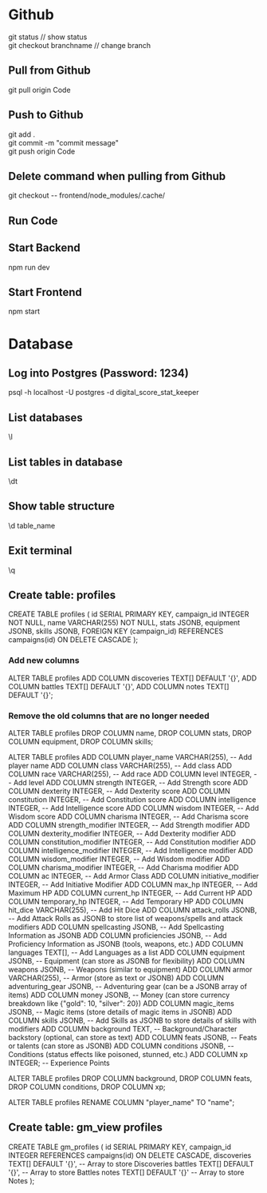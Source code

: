 # Github
git status // show status  
git checkout branchname // change branch  
## Pull from Github
git pull origin Code  
## Push to Github
git add .  
git commit -m "commit message"  
git push origin Code  

## Delete command when pulling from Github
git checkout -- frontend/node_modules/.cache/  

## Run Code
## Start Backend
npm run dev  
## Start Frontend
npm start  

# Database
## Log into Postgres (Password: 1234)
psql -h localhost -U postgres -d digital_score_stat_keeper  
## List databases
\l  
## List tables in database
\dt  
## Show table structure
\d table_name  
## Exit terminal
\q  

## Create table: profiles
CREATE TABLE profiles (
  id SERIAL PRIMARY KEY,
  campaign_id INTEGER NOT NULL,
  name VARCHAR(255) NOT NULL,
  stats JSONB,
  equipment JSONB,
  skills JSONB,
  FOREIGN KEY (campaign_id) REFERENCES campaigns(id) ON DELETE CASCADE
);  

### Add new columns
ALTER TABLE profiles
ADD COLUMN discoveries TEXT[] DEFAULT '{}',
ADD COLUMN battles TEXT[] DEFAULT '{}',
ADD COLUMN notes TEXT[] DEFAULT '{}';  

### Remove the old columns that are no longer needed
ALTER TABLE profiles
DROP COLUMN name,
DROP COLUMN stats,
DROP COLUMN equipment,
DROP COLUMN skills;  

ALTER TABLE profiles
ADD COLUMN player_name VARCHAR(255),  -- Add player name
ADD COLUMN class VARCHAR(255),  -- Add class
ADD COLUMN race VARCHAR(255),  -- Add race
ADD COLUMN level INTEGER,  -- Add level
ADD COLUMN strength INTEGER,  -- Add Strength score
ADD COLUMN dexterity INTEGER,  -- Add Dexterity score
ADD COLUMN constitution INTEGER,  -- Add Constitution score
ADD COLUMN intelligence INTEGER,  -- Add Intelligence score
ADD COLUMN wisdom INTEGER,  -- Add Wisdom score
ADD COLUMN charisma INTEGER,  -- Add Charisma score
ADD COLUMN strength_modifier INTEGER,  -- Add Strength modifier
ADD COLUMN dexterity_modifier INTEGER,  -- Add Dexterity modifier
ADD COLUMN constitution_modifier INTEGER,  -- Add Constitution modifier
ADD COLUMN intelligence_modifier INTEGER,  -- Add Intelligence modifier
ADD COLUMN wisdom_modifier INTEGER,  -- Add Wisdom modifier
ADD COLUMN charisma_modifier INTEGER,  -- Add Charisma modifier
ADD COLUMN ac INTEGER,  -- Add Armor Class
ADD COLUMN initiative_modifier INTEGER,  -- Add Initiative Modifier
ADD COLUMN max_hp INTEGER,  -- Add Maximum HP
ADD COLUMN current_hp INTEGER,  -- Add Current HP
ADD COLUMN temporary_hp INTEGER,  -- Add Temporary HP
ADD COLUMN hit_dice VARCHAR(255),  -- Add Hit Dice
ADD COLUMN attack_rolls JSONB,  -- Add Attack Rolls as JSONB to store list of weapons/spells and attack modifiers
ADD COLUMN spellcasting JSONB,  -- Add Spellcasting Information as JSONB
ADD COLUMN proficiencies JSONB,  -- Add Proficiency Information as JSONB (tools, weapons, etc.)
ADD COLUMN languages TEXT[],  -- Add Languages as a list
ADD COLUMN equipment JSONB,  -- Equipment (can store as JSONB for flexibility)
ADD COLUMN weapons JSONB,  -- Weapons (similar to equipment)
ADD COLUMN armor VARCHAR(255),  -- Armor (store as text or JSONB)
ADD COLUMN adventuring_gear JSONB,  -- Adventuring gear (can be a JSONB array of items)
ADD COLUMN money JSONB,  -- Money (can store currency breakdown like {"gold": 10, "silver": 20})
ADD COLUMN magic_items JSONB,  -- Magic items (store details of magic items in JSONB)
ADD COLUMN skills JSONB,  -- Add Skills as JSONB to store details of skills with modifiers
ADD COLUMN background TEXT,  -- Background/Character backstory (optional, can store as text)
ADD COLUMN feats JSONB,  -- Feats or talents (can store as JSONB)
ADD COLUMN conditions JSONB,  -- Conditions (status effects like poisoned, stunned, etc.)
ADD COLUMN xp INTEGER;  -- Experience Points  

ALTER TABLE profiles
DROP COLUMN background,
DROP COLUMN feats,
DROP COLUMN conditions,
DROP COLUMN xp;  

ALTER TABLE profiles
RENAME COLUMN "player_name" TO "name";  

## Create table: gm_view profiles
CREATE TABLE gm_profiles (
  id SERIAL PRIMARY KEY,
  campaign_id INTEGER REFERENCES campaigns(id) ON DELETE CASCADE,
  discoveries TEXT[] DEFAULT '{}',  -- Array to store Discoveries
  battles TEXT[] DEFAULT '{}',      -- Array to store Battles
  notes TEXT[] DEFAULT '{}'        -- Array to store Notes
);  
